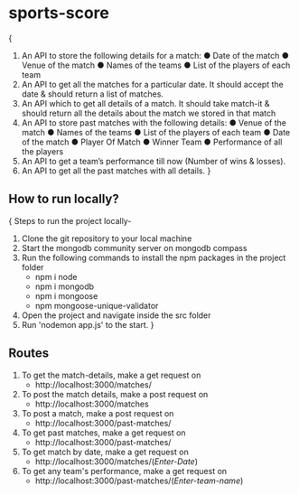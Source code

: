 # sports-score

{
1. An API to store the following details for a match:
● Date of the match
● Venue of the match
● Names of the teams
● List of the players of each team
2. An API to get all the matches for a particular date. It should accept the date & should
return a list of matches.
3. An API which to get all details of a match. It should take match-it & should return all
the details about the match we stored in that match
4. An API to store past matches with the following details:
● Venue of the match
● Names of the teams
● List of the players of each team
● Date of the match
● Player Of Match
● Winner Team
● Performance of all the players
5. An API to get a team’s performance till now (Number of wins & losses).
6. An API to get all the past matches with all details.
}

## How to run locally?

{  Steps to run the project locally-
1. Clone the git repository to your local machine
2. Start the mongodb community server on mongodb compass
3. Run the following commands to install the npm packages in the project folder
   - npm i node
   - npm i mongodb
   - npm i mongoose
   - npm mongoose-unique-validator
5. Open the project and navigate inside the src folder
6. Run 'nodemon app.js' to the start.
 }
 
 ## Routes
 1. To get the match-details, make a get request on
    - http://localhost:3000/matches/
 2. To post the match details, make a post request on
    - http://localhost:3000/matches
 3. To post a match, make a post request on
    - http://localhost:3000/past-matches/
 4. To get past matches, make a get request on
    - http://localhost:3000/past-matches/
 5. To get match by date, make a get request on
    - http://localhost:3000/matches/(*Enter-Date*)
 6. To get any team's performance, make a get request on
    - http://localhost:3000/past-matches/(*Enter-team-name*)
 

   
